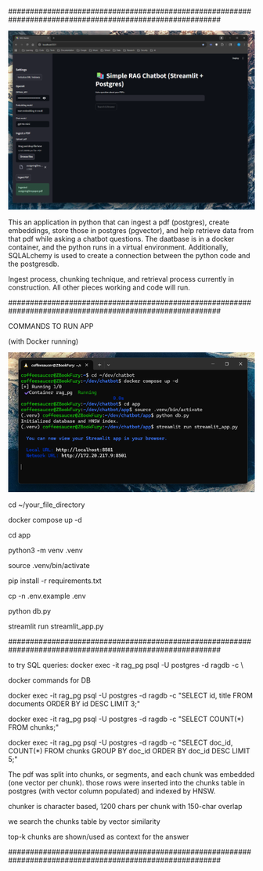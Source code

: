 #########################################################################################################

![Streamlit App in Python](app_screenshot.png)

This an application in python that can ingest a pdf (postgres), create embeddings, store those in postgres (pgvector), and help retrieve data 
from that pdf while asking a chatbot questions. The daatbase is in a docker container, and the python runs in a virtual environment. Additionally, 
SQLALchemy is used to create a connection between the python code and the postgresdb. 

Ingest process, chunking technique, and retrieval process currently in construction. All other pieces working and code will run. 

#########################################################################################################

COMMANDS TO RUN APP

(with Docker running)

![Commands](commands_example.png)

cd ~/your_file_directory

docker compose up -d

cd app

python3 -m venv .venv

source .venv/bin/activate

pip install -r requirements.txt

cp -n .env.example .env

python db.py

streamlit run streamlit_app.py

#########################################################################################################

to try SQL queries: docker exec -it rag_pg psql -U postgres -d ragdb -c \

docker commands for DB

docker exec -it rag_pg psql -U postgres -d ragdb -c "SELECT id, title FROM documents ORDER BY id DESC LIMIT 3;"

docker exec -it rag_pg psql -U postgres -d ragdb -c "SELECT COUNT(*) FROM chunks;"

docker exec -it rag_pg psql -U postgres -d ragdb -c "SELECT doc_id, COUNT(*) FROM chunks GROUP BY doc_id ORDER BY doc_id DESC LIMIT 5;"


The pdf was split into chunks, or segments, and each chunk was embedded (one vector per chunk). those rows were inserted into the chunks table in 
postgres (with vector column populated) and indexed by HNSW.

chunker is character based, 1200 chars per chunk with 150-char overlap

we search the chunks table by vector similarity

top-k chunks are shown/used as context for the answer 

#########################################################################################################
